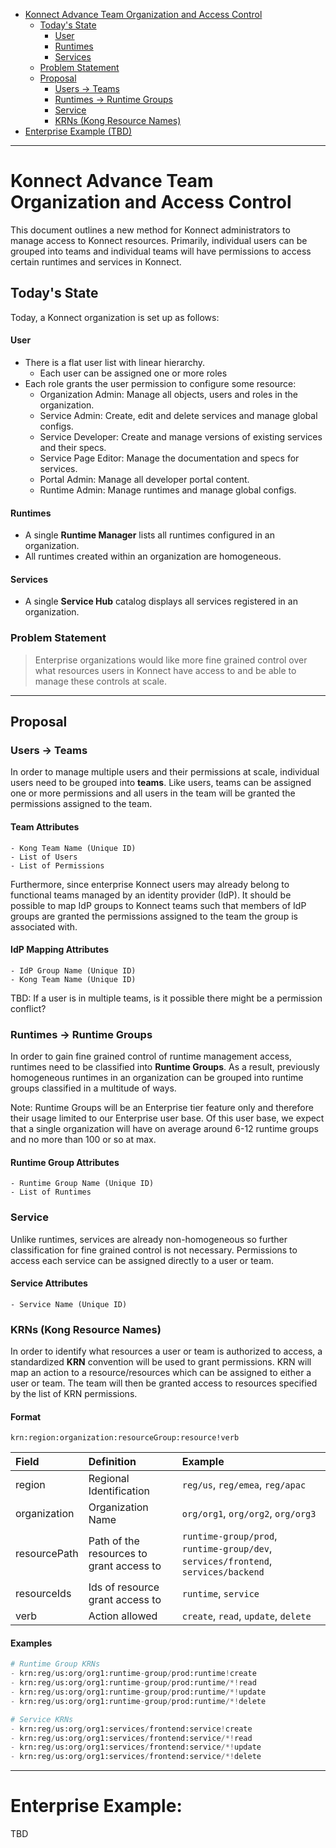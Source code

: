 - [Konnect Advance Team Organization and Access Control](#konnect-advance-team-organization-and-access-control)
  - [Today's State](#todays-state)
      - [User](#user)
      - [Runtimes](#runtimes)
      - [Services](#services)
  - [Problem Statement](#problem-statement)
  - [Proposal](#proposal)
    - [Users -> Teams](#users---teams)
    - [Runtimes -> Runtime Groups](#runtimes---runtime-groups)
    - [Service](#service)
    - [KRNs (Kong Resource Names)](#krns-kong-resource-names)
- [Enterprise Example (TBD)](#enterprise-example)

___
# Konnect Advance Team Organization and Access Control
This document outlines a new method for Konnect administrators to manage access to Konnect resources. Primarily, individual users can be grouped into teams and individual teams will have permissions to access certain runtimes and services in Konnect.

## Today's State
Today, a Konnect organization is set up as follows:

#### User
- There is a flat user list with linear hierarchy.
    - Each user can be assigned one or more roles
- Each role grants the user permission to configure some resource:
    - Organization Admin: Manage all objects, users and roles in the organization.
    - Service Admin: Create, edit and delete services and manage global configs.
    - Service Developer: Create and manage versions of existing services and their specs.
    - Service Page Editor: Manage the documentation and specs for services.
    - Portal Admin: Manage all developer portal content.
    - Runtime Admin: Manage runtimes and manage global configs.

#### Runtimes
- A single **Runtime Manager** lists all runtimes configured in an organization.
- All runtimes created within an organization are homogeneous.

#### Services
- A single **Service Hub** catalog displays all services registered in an organization.

### Problem Statement
> Enterprise organizations would like more fine grained control over what resources users in Konnect have access to and be able to manage these controls at scale.
___

## Proposal
### Users -> Teams
In order to manage multiple users and their permissions at scale, individual users need to be grouped into **teams**. Like users, teams can be assigned one or more permissions and all users in the team will be granted the permissions assigned to the team. 

#### Team Attributes
```
- Kong Team Name (Unique ID)
- List of Users
- List of Permissions
```

Furthermore, since enterprise Konnect users may already belong to functional teams managed by an identity provider (IdP). It should be possible to map IdP groups to Konnect teams such that members of IdP groups are granted the permissions assigned to the team the group is associated with.

#### IdP Mapping Attributes
```
- IdP Group Name (Unique ID)
- Kong Team Name (Unique ID)
```
TBD: If a user is in multiple teams, is it possible there might be a permission conflict?

### Runtimes -> Runtime Groups
In order to gain fine grained control of runtime management access, runtimes need to be classified into **Runtime Groups**. As a result, previously homogeneous runtimes in an organization can be grouped into runtime groups classified in a multitude of ways.

Note: Runtime Groups will be an Enterprise tier feature only and therefore their usage limited to our Enterprise user base. Of this user base, we expect that a single organization will have on average around 6-12 runtime groups and no more than 100 or so at max.

#### Runtime Group Attributes
```
- Runtime Group Name (Unique ID)
- List of Runtimes
```

### Service
Unlike runtimes, services are already non-homogeneous so further classification for fine grained control is not necessary. Permissions to access each service can be assigned directly to a user or team.
#### Service Attributes
```
- Service Name (Unique ID)
```

### KRNs (Kong Resource Names)
In order to identify what resources a user or team is authorized to access, a standardized **KRN** convention will be used to grant permissions. KRN will map an action to a resource/resources which can be assigned to either a user or team. The team will then be granted access to resources specified by the list of KRN permissions.

#### Format
```
krn:region:organization:resourceGroup:resource!verb
```

| Field | Definition | Example |
|:--|:--|:--|
| region | Regional Identification | `reg/us`, `reg/emea`, `reg/apac` |
| organization | Organization Name | `org/org1`, `org/org2`, `org/org3` |
| resourcePath | Path of the resources to grant access to | `runtime-group/prod`, `runtime-group/dev`, `services/frontend`, `services/backend` |
| resourceIds | Ids of resource grant access to | `runtime`, `service` |
| verb | Action allowed | `create`, `read`, `update`, `delete` |


#### Examples
```python
# Runtime Group KRNs
- krn:reg/us:org/org1:runtime-group/prod:runtime!create
- krn:reg/us:org/org1:runtime-group/prod:runtime/*!read
- krn:reg/us:org/org1:runtime-group/prod:runtime/*!update
- krn:reg/us:org/org1:runtime-group/prod:runtime/*!delete

# Service KRNs
- krn:reg/us:org/org1:services/frontend:service!create
- krn:reg/us:org/org1:services/frontend:service/*!read
- krn:reg/us:org/org1:services/frontend:service/*!update
- krn:reg/us:org/org1:services/frontend:service/*!delete
```

___

# Enterprise Example:
TBD
